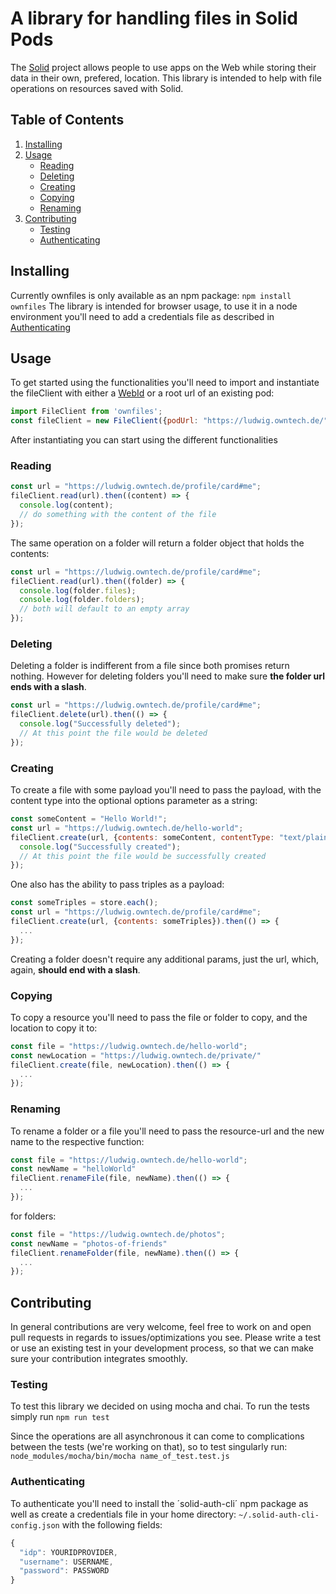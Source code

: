 # A library for handling files in Solid Pods

The [Solid](https://solid.mit.edu/) project allows people to use apps on the Web while storing their data in their own, prefered, location.
This library is intended to help with file operations on resources saved with Solid.

## Table of Contents

1. [Installing](#installing)
2. [Usage](#usage)
    * [Reading](#reading)
    * [Deleting](#deleting)
    * [Creating](#creating)
    * [Copying](#copying)
    * [Renaming](#renaming)
3. [Contributing](#contributing)
    * [Testing](#testing)
    * [Authenticating](#authenticating)

## Installing

Currently ownfiles is only available as an npm package:
`npm install ownfiles`
The library is intended for browser usage, to use it in a node environment you'll need to add a credentials file as described in [Authenticating](#authenticating)

## Usage

To get started using the functionalities you'll need to import and instantiate the fileClient with either a [WebId](https://github.com/solid/solid-spec/blob/master/solid-webid-profiles.md) or a root url of an existing pod:
```javascript
import FileClient from 'ownfiles';
const fileClient = new FileClient({podUrl: "https://ludwig.owntech.de/"}); // alternative to {webId: "https://ludwig.owntech.de/profile/card#me"}
```

After instantiating you can start using the different functionalities

### Reading

```javascript
const url = "https://ludwig.owntech.de/profile/card#me";
fileClient.read(url).then((content) => {
  console.log(content);
  // do something with the content of the file
});
```

The same operation on a folder will return a folder object that holds the contents:

```javascript
const url = "https://ludwig.owntech.de/profile/card#me";
fileClient.read(url).then((folder) => {
  console.log(folder.files); 
  console.log(folder.folders);
  // both will default to an empty array
});
```

### Deleting

Deleting a folder is indifferent from a file since both promises return nothing. However for deleting folders you'll need to make sure **the folder url ends with a slash**.

```javascript
const url = "https://ludwig.owntech.de/profile/card#me";
fileClient.delete(url).then(() => {
  console.log("Successfully deleted");
  // At this point the file would be deleted
});
```

### Creating

To create a file with some payload you'll need to pass the payload, with the content type into the optional options parameter as a string:

```javascript
const someContent = "Hello World!";
const url = "https://ludwig.owntech.de/hello-world";
fileClient.create(url, {contents: someContent, contentType: "text/plain"}).then(() => {
  console.log("Successfully created");
  // At this point the file would be successfully created
});
```

One also has the ability to pass triples as a payload:

```javascript
const someTriples = store.each();
const url = "https://ludwig.owntech.de/profile/card#me";
fileClient.create(url, {contents: someTriples}).then(() => {
  ...
});
```

Creating a folder doesn't require any additional params, just the url, which, again, **should end with a slash**.

### Copying

To copy a resource you'll need to pass the file or folder to copy, and the location to copy it to:

```javascript
const file = "https://ludwig.owntech.de/hello-world";
const newLocation = "https://ludwig.owntech.de/private/"
fileClient.create(file, newLocation).then(() => {
  ...
});
```

### Renaming

To rename a folder or a file you'll need to pass the resource-url and the new name to the respective function:

```javascript
const file = "https://ludwig.owntech.de/hello-world";
const newName = "helloWorld"
fileClient.renameFile(file, newName).then(() => {
  ...
});
```

for folders:

```javascript
const file = "https://ludwig.owntech.de/photos";
const newName = "photos-of-friends"
fileClient.renameFolder(file, newName).then(() => {
  ...
});
```

## Contributing

In general contributions are very welcome, feel free to work on and open pull requests in regards to issues/optimizations you see. 
Please write a test or use an existing test in your development process, so that we can make sure your contribution integrates smoothly.

### Testing

To test this library we decided on using mocha and chai.
To run the tests simply run `npm run test`

Since the operations are all asynchronous it can come to complications between the tests (we're working on that), so to test singularly run:
`node_modules/mocha/bin/mocha name_of_test.test.js`

### Authenticating

To authenticate you'll need to install the 
´solid-auth-cli´ npm package as well as create a credentials file in your home directory: `~/.solid-auth-cli-config.json` with the following fields: 

```javascript
{
  "idp": YOURIDPROVIDER,
  "username": USERNAME,
  "password": PASSWORD
}
```
